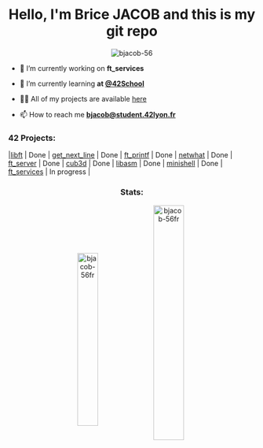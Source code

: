 <h1 align="center">Hello, I'm Brice JACOB and this is my git repo</h1>

<p align="center"> <img src="https://komarev.com/ghpvc/?username=bjacob-56&label=Profile%20views&color=0e75b6&style=flat" alt="bjacob-56" /> </p>

- 🔭 I’m currently working on **ft_services**

- 🌱 I’m currently learning **at [@42School](https://github.com/42School)**

- 👨‍💻 All of my projects are available [here](https://github.com/bjacob-56?tab=repositories)

- 📫 How to reach me **bjacob@student.42lyon.fr**

<h3 align="left">42 Projects:</h3>

|[libft](https://github.com/bjacob-56FR/libft) | Done |
[get_next_line](https://github.com/bjacob-56FR/get_next_line) | Done |
[ft_printf](https://github.com/bjacob-56FR/ft_printf) | Done |
[netwhat](https://github.com/bjacob-56FR/netwhat) | Done |
[ft_server](https://github.com/bjacob-56FR/ft_server) | Done |
[cub3d](https://github.com/bjacob-56FR/cub3d) | Done |
[libasm](https://github.com/bjacob-56FR/libasm) | Done |
[minishell](https://github.com/bjacob-56FR/minishell) | Done |
[ft_services](https://github.com/bjacob-56FR/ft_services) | In progress |

<h3 align="center">Stats:</h3>
<p align="center"><img align="center" src="https://github-readme-stats.vercel.app/api/top-langs?username=bjacob-56fr&show_icons=true&locale=en&layout=compact" alt="bjacob-56fr" height="30%" width="29%"/>&nbsp;<img align="center" src="https://github-readme-stats.vercel.app/api?username=bjacob-56fr&show_icons=true&locale=en" alt="bjacob-56fr" height="35%" width="35%" /></p>
